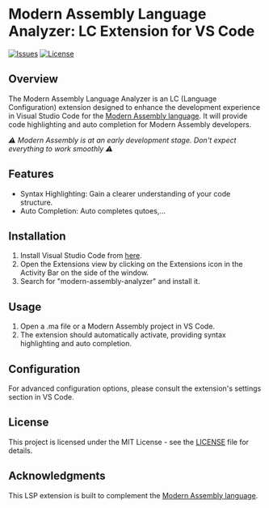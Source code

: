 # Modern Assembly Language Analyzer: LC Extension for VS Code

[![Issues](https://img.shields.io/github/issues/nwrenger/modern-assembly-analyzer)](https://github.com/nwrenger/modern-assembly-analyzer/issues)
[![License](https://img.shields.io/github/license/nwrenger/modern-assembly-analyzer)](https://github.com/nwrenger/modern-assembly-analyzer/blob/main/LICENSE)

## Overview

The Modern Assembly Language Analyzer is an LC (Language Configuration) extension designed to enhance the development experience in Visual Studio Code for the [Modern Assembly language](https://github.com/BoettcherDasOriginal/modern-assembly). It will provide code highlighting and auto completion for Modern Assembly developers.

<em>⚠ Modern Assembly is at an early development stage. Don't expect everything to work smoothly ⚠</em>

## Features

- Syntax Highlighting: Gain a clearer understanding of your code structure.
- Auto Completion: Auto completes qutoes,...

## Installation

1. Install Visual Studio Code from [here](https://code.visualstudio.com/).
2. Open the Extensions view by clicking on the Extensions icon in the Activity Bar on the side of the window.
3. Search for "modern-assembly-analyzer" and install it.

## Usage

1. Open a .ma file or a Modern Assembly project in VS Code.
2. The extension should automatically activate, providing syntax highlighting and auto completion.

## Configuration

For advanced configuration options, please consult the extension's settings section in VS Code.

## License

This project is licensed under the MIT License - see the [LICENSE](https://github.com/nwrenger/modern-assembly-analyzer/blob/main/LICENSE) file for details.

## Acknowledgments

This LSP extension is built to complement the [Modern Assembly language](https://github.com/BoettcherDasOriginal/modern-assembly).
